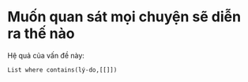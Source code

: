 # Muốn quan sát mọi chuyện sẽ diễn ra thế nào
Hệ quả của vấn đề này:
```dataview
List where contains(lý-do,[[]])
```
